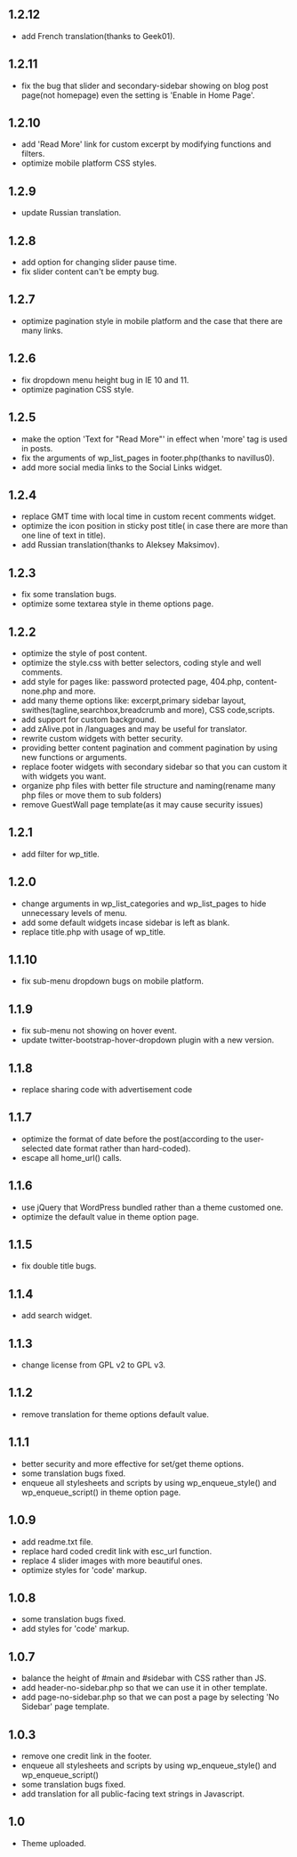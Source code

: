 ## 1.2.12 ##
* add French translation(thanks to Geek01).

## 1.2.11 ##
* fix the bug that slider and secondary-sidebar showing on blog post page(not homepage) even the setting is 'Enable in Home Page'. 

## 1.2.10 ##
* add 'Read More' link for custom excerpt by modifying functions and filters. 
* optimize mobile platform CSS styles.

## 1.2.9 ##
* update Russian translation.

## 1.2.8 ##
* add option for changing slider pause time.
* fix slider content can't be empty bug.

## 1.2.7 ##
* optimize pagination style in mobile platform and the case that there are many links.

## 1.2.6 ##
* fix dropdown menu height bug in IE 10 and 11.
* optimize pagination CSS style.

## 1.2.5 ##
* make the option 'Text for "Read More"' in effect when 'more' tag is used in posts.
* fix the arguments of wp_list_pages in footer.php(thanks to navillus0).
* add more social media links to the Social Links widget.

## 1.2.4 ##
* replace GMT time with local time in custom recent comments widget.
* optimize the icon position in sticky post title( in case there are more than one line of text in title).
* add Russian translation(thanks to Aleksey Maksimov).

## 1.2.3 ##
* fix some translation bugs.
* optimize some textarea style in theme options page.

## 1.2.2 ##
* optimize the style of post content.
* optimize the style.css with better selectors, coding style and well comments.
* add style for pages like: password protected page, 404.php, content-none.php and more.
* add many theme options like: excerpt,primary sidebar layout, swithes(tagline,searchbox,breadcrumb and more), CSS code,scripts. 
* add support for custom background. 
* add zAlive.pot in /languages and may be useful for translator.
* rewrite custom widgets with better security.
* providing better content pagination and comment pagination by using new functions or arguments.
* replace footer widgets with secondary sidebar so that you can custom it with widgets you want.
* organize php files with better file structure and naming(rename many php files or move them to sub folders)
* remove GuestWall page template(as it may cause security issues)   

## 1.2.1 ##
* add filter for wp_title.

## 1.2.0 ##
* change arguments in wp_list_categories and wp_list_pages to hide unnecessary levels of menu.
* add some default widgets incase sidebar is left as blank.
* replace title.php with usage of wp_title.

## 1.1.10 ##
* fix sub-menu dropdown bugs on mobile platform.

## 1.1.9 ##
* fix sub-menu not showing on hover event.
* update twitter-bootstrap-hover-dropdown plugin with a new version.

## 1.1.8 ##
* replace sharing code with advertisement code

## 1.1.7 ##
* optimize the format of date before the post(according to the user-selected date format rather than hard-coded).
* escape all home_url() calls.

## 1.1.6 ##
* use jQuery that WordPress bundled rather than a theme customed one.
* optimize the default value in theme option page.

## 1.1.5 ##
* fix double title bugs.

## 1.1.4 ##
* add search widget.

## 1.1.3 ##
* change license from GPL v2 to GPL v3.

## 1.1.2 ##
* remove translation for theme options default value.

## 1.1.1 ##
* better security and more effective for set/get theme options.
* some translation bugs fixed.
* enqueue all stylesheets and scripts by using wp_enqueue_style() and wp_enqueue_script() in theme option page.

## 1.0.9 ##
* add readme.txt file.
* replace hard coded credit link with esc_url function.
* replace 4 slider images with more beautiful ones.
* optimize styles for 'code' markup.

## 1.0.8 ##
* some translation bugs fixed.
* add styles for 'code' markup.

## 1.0.7 ##
* balance the height of #main and #sidebar with CSS rather than JS.
* add header-no-sidebar.php so that we can use it in other template.
* add page-no-sidebar.php so that we can post a page by selecting 'No Sidebar' page template.

## 1.0.3 ##
* remove one credit link in the footer.
* enqueue all stylesheets and scripts by using wp_enqueue_style() and wp_enqueue_script()
* some translation bugs fixed.
* add translation for all public-facing text strings in Javascript.

## 1.0 ##
* Theme uploaded.